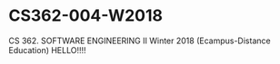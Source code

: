 # CS362-004-W2018
CS 362. SOFTWARE ENGINEERING II Winter 2018 (Ecampus-Distance Education)
HELLO!!!!

